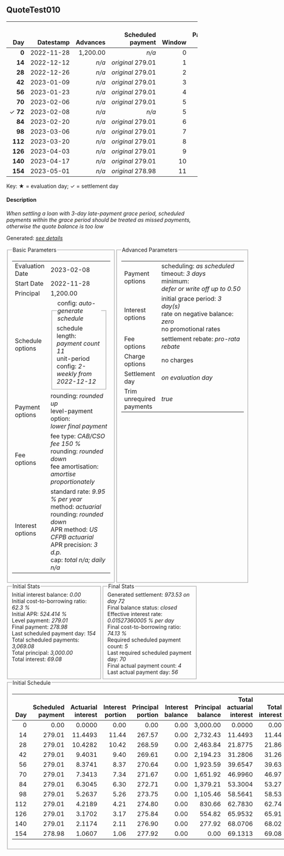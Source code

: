 <h2>QuoteTest010</h2>
<table>
    <thead style="vertical-align: bottom;">
        <th class="ci00" style="text-align: right;">Day</th>
        <th class="ci01" style="text-align: right;">Datestamp</th>
        <th class="ci02" style="text-align: right;">Advances</th>
        <th class="ci03" style="text-align: right;">Scheduled payment</th>
        <th class="ci04" style="text-align: right;">Window</th>
        <th class="ci05" style="text-align: right;">Payment due</th>
        <th class="ci06" style="text-align: right;">Actual payments</th>
        <th class="ci07" style="text-align: right;">Paid by</th>
        <th class="ci08" style="text-align: right;">Generated payment</th>
        <th class="ci09" style="text-align: right;">Net effect</th>
        <th class="ci10" style="text-align: right;">Payment status</th>
        <th class="ci11" style="text-align: right;">Balance status</th>
        <th class="ci12" style="text-align: right;">Actuarial interest</th>
        <th class="ci13" style="text-align: right;">New interest</th>
        <th class="ci14" style="text-align: right;">Interest portion</th>
        <th class="ci15" style="text-align: right;">Fee rebate if&nbsp;settled</th>
        <th class="ci16" style="text-align: right;">Fee rebate</th>
        <th class="ci17" style="text-align: right;">Fee portion</th>
        <th class="ci18" style="text-align: right;">Principal portion</th>
        <th class="ci19" style="text-align: right;">Interest balance</th>
        <th class="ci20" style="text-align: right;">Fee balance</th>
        <th class="ci21" style="text-align: right;">Principal balance</th>
        <th class="ci22" style="text-align: right;">Settlement figure</th>
    </thead>
    <tr style="text-align: right;">
        <td class="ci00"><b>0</b></td>
        <td class="ci01" style="white-space: nowrap;">2022-11-28</td>
        <td class="ci02">1,200.00</td>
        <td class="ci03" style="white-space: nowrap;"><i>n/a<i></td>
        <td class="ci04">0</td>
        <td class="ci05">0.00</td>
        <td class="ci06"><i>n/a</i></td>
        <td class="ci07"><i>n/a</i></td>
        <td class="ci08"><i>n/a</i></td>
        <td class="ci09">0.00</td>
        <td class="ci10"><i>none&nbsp;scheduled</i></td>
        <td class="ci11">open</td>
        <td class="ci12">0.0000</td>
        <td class="ci13">0.0000</td>
        <td class="ci14">0.00</td>
        <td class="ci15">1,800.00</td>
        <td class="ci16">0.00</td>
        <td class="ci17">0.00</td>
        <td class="ci18">0.00</td>
        <td class="ci19">0.0000</td>
        <td class="ci20">1,800.00</td>
        <td class="ci21">1,200.00</td>
        <td class="ci22">3,000.00</td>
    </tr>
    <tr style="text-align: right;">
        <td class="ci00"><b>14</b></td>
        <td class="ci01" style="white-space: nowrap;">2022-12-12</td>
        <td class="ci02"><i>n/a</i></td>
        <td class="ci03" style="white-space: nowrap;"><i>original</i> 279.01</td>
        <td class="ci04">1</td>
        <td class="ci05">279.01</td>
        <td class="ci06"><b>0</b>&nbsp;<i>confirmed</i>&nbsp;279.01</td>
        <td class="ci07"><b>14#0</b>&nbsp;279.01</td>
        <td class="ci08"><i>n/a</i></td>
        <td class="ci09">279.01</td>
        <td class="ci10"><i>payment&nbsp;made</i></td>
        <td class="ci11">open</td>
        <td class="ci12">11.4493</td>
        <td class="ci13">11.4493</td>
        <td class="ci14">11.44</td>
        <td class="ci15">1,636.37</td>
        <td class="ci16">0.00</td>
        <td class="ci17">160.55</td>
        <td class="ci18">107.02</td>
        <td class="ci19">0.0000</td>
        <td class="ci20">1,639.45</td>
        <td class="ci21">1,092.98</td>
        <td class="ci22">1,096.06</td>
    </tr>
    <tr style="text-align: right;">
        <td class="ci00"><b>28</b></td>
        <td class="ci01" style="white-space: nowrap;">2022-12-26</td>
        <td class="ci02"><i>n/a</i></td>
        <td class="ci03" style="white-space: nowrap;"><i>original</i> 279.01</td>
        <td class="ci04">2</td>
        <td class="ci05">279.01</td>
        <td class="ci06"><b>0</b>&nbsp;<i>confirmed</i>&nbsp;279.01</td>
        <td class="ci07"><b>28#0</b>&nbsp;279.01</td>
        <td class="ci08"><i>n/a</i></td>
        <td class="ci09">279.01</td>
        <td class="ci10"><i>payment&nbsp;made</i></td>
        <td class="ci11">open</td>
        <td class="ci12">10.4282</td>
        <td class="ci13">10.4282</td>
        <td class="ci14">10.42</td>
        <td class="ci15">1,472.73</td>
        <td class="ci16">0.00</td>
        <td class="ci17">161.16</td>
        <td class="ci18">107.43</td>
        <td class="ci19">0.0000</td>
        <td class="ci20">1,478.29</td>
        <td class="ci21">985.55</td>
        <td class="ci22">991.11</td>
    </tr>
    <tr style="text-align: right;">
        <td class="ci00"><b>42</b></td>
        <td class="ci01" style="white-space: nowrap;">2023-01-09</td>
        <td class="ci02"><i>n/a</i></td>
        <td class="ci03" style="white-space: nowrap;"><i>original</i> 279.01</td>
        <td class="ci04">3</td>
        <td class="ci05">279.01</td>
        <td class="ci06"><b>0</b>&nbsp;<i>confirmed</i>&nbsp;279.01</td>
        <td class="ci07"><b>42#0</b>&nbsp;279.01</td>
        <td class="ci08"><i>n/a</i></td>
        <td class="ci09">279.01</td>
        <td class="ci10"><i>payment&nbsp;made</i></td>
        <td class="ci11">open</td>
        <td class="ci12">9.4031</td>
        <td class="ci13">9.4031</td>
        <td class="ci14">9.40</td>
        <td class="ci15">1,309.10</td>
        <td class="ci16">0.00</td>
        <td class="ci17">161.77</td>
        <td class="ci18">107.84</td>
        <td class="ci19">0.0000</td>
        <td class="ci20">1,316.52</td>
        <td class="ci21">877.71</td>
        <td class="ci22">885.13</td>
    </tr>
    <tr style="text-align: right;">
        <td class="ci00"><b>56</b></td>
        <td class="ci01" style="white-space: nowrap;">2023-01-23</td>
        <td class="ci02"><i>n/a</i></td>
        <td class="ci03" style="white-space: nowrap;"><i>original</i> 279.01</td>
        <td class="ci04">4</td>
        <td class="ci05">279.01</td>
        <td class="ci06"><b>0</b>&nbsp;<i>confirmed</i>&nbsp;279.01</td>
        <td class="ci07"><b>56#0</b>&nbsp;279.01</td>
        <td class="ci08"><i>n/a</i></td>
        <td class="ci09">279.01</td>
        <td class="ci10"><i>payment&nbsp;made</i></td>
        <td class="ci11">open</td>
        <td class="ci12">8.3741</td>
        <td class="ci13">8.3741</td>
        <td class="ci14">8.37</td>
        <td class="ci15">1,145.46</td>
        <td class="ci16">0.00</td>
        <td class="ci17">162.39</td>
        <td class="ci18">108.25</td>
        <td class="ci19">0.0000</td>
        <td class="ci20">1,154.13</td>
        <td class="ci21">769.46</td>
        <td class="ci22">778.13</td>
    </tr>
    <tr style="text-align: right;">
        <td class="ci00"><b>70</b></td>
        <td class="ci01" style="white-space: nowrap;">2023-02-06</td>
        <td class="ci02"><i>n/a</i></td>
        <td class="ci03" style="white-space: nowrap;"><i>original</i> 279.01</td>
        <td class="ci04">5</td>
        <td class="ci05">279.01</td>
        <td class="ci06"><i>n/a</i></td>
        <td class="ci07"><i>n/a</i></td>
        <td class="ci08"><i>n/a</i></td>
        <td class="ci09">0.00</td>
        <td class="ci10"><i>payment&nbsp;due</i></td>
        <td class="ci11">open</td>
        <td class="ci12">7.3413</td>
        <td class="ci13">7.3413</td>
        <td class="ci14">0.00</td>
        <td class="ci15">981.82</td>
        <td class="ci16">0.00</td>
        <td class="ci17">0.00</td>
        <td class="ci18">0.00</td>
        <td class="ci19">7.3413</td>
        <td class="ci20">1,154.13</td>
        <td class="ci21">769.46</td>
        <td class="ci22">949.11</td>
    </tr>
    <tr style="text-align: right;">
        <td class="ci00">&#x2713;&nbsp;<b>72</b></td>
        <td class="ci01" style="white-space: nowrap;">2023-02-08</td>
        <td class="ci02"><i>n/a</i></td>
        <td class="ci03" style="white-space: nowrap;"><i>n/a<i></td>
        <td class="ci04">5</td>
        <td class="ci05">0.00</td>
        <td class="ci06"><i>n/a</i></td>
        <td class="ci07"><i>n/a</i></td>
        <td class="ci08">973.53</td>
        <td class="ci09">973.53</td>
        <td class="ci10"><i>generated</i></td>
        <td class="ci11">closed</td>
        <td class="ci12">1.0488</td>
        <td class="ci13">1.0488</td>
        <td class="ci14">8.39</td>
        <td class="ci15">958.45</td>
        <td class="ci16">958.45</td>
        <td class="ci17">195.68</td>
        <td class="ci18">769.46</td>
        <td class="ci19">0.0000</td>
        <td class="ci20">0.00</td>
        <td class="ci21">0.00</td>
        <td class="ci22">0.00</td>
    </tr>
    <tr style="text-align: right;">
        <td class="ci00"><b>84</b></td>
        <td class="ci01" style="white-space: nowrap;">2023-02-20</td>
        <td class="ci02"><i>n/a</i></td>
        <td class="ci03" style="white-space: nowrap;"><i>original</i> 279.01</td>
        <td class="ci04">6</td>
        <td class="ci05">0.00</td>
        <td class="ci06"><i>n/a</i></td>
        <td class="ci07"><i>n/a</i></td>
        <td class="ci08"><i>n/a</i></td>
        <td class="ci09">0.00</td>
        <td class="ci10"><i>no&nbsp;longer&nbsp;required</i></td>
        <td class="ci11">closed</td>
        <td class="ci12">0.0000</td>
        <td class="ci13">0.0000</td>
        <td class="ci14">0.00</td>
        <td class="ci15">0.00</td>
        <td class="ci16">0.00</td>
        <td class="ci17">0.00</td>
        <td class="ci18">0.00</td>
        <td class="ci19">0.0000</td>
        <td class="ci20">0.00</td>
        <td class="ci21">0.00</td>
        <td class="ci22">0.00</td>
    </tr>
    <tr style="text-align: right;">
        <td class="ci00"><b>98</b></td>
        <td class="ci01" style="white-space: nowrap;">2023-03-06</td>
        <td class="ci02"><i>n/a</i></td>
        <td class="ci03" style="white-space: nowrap;"><i>original</i> 279.01</td>
        <td class="ci04">7</td>
        <td class="ci05">0.00</td>
        <td class="ci06"><i>n/a</i></td>
        <td class="ci07"><i>n/a</i></td>
        <td class="ci08"><i>n/a</i></td>
        <td class="ci09">0.00</td>
        <td class="ci10"><i>no&nbsp;longer&nbsp;required</i></td>
        <td class="ci11">closed</td>
        <td class="ci12">0.0000</td>
        <td class="ci13">0.0000</td>
        <td class="ci14">0.00</td>
        <td class="ci15">0.00</td>
        <td class="ci16">0.00</td>
        <td class="ci17">0.00</td>
        <td class="ci18">0.00</td>
        <td class="ci19">0.0000</td>
        <td class="ci20">0.00</td>
        <td class="ci21">0.00</td>
        <td class="ci22">0.00</td>
    </tr>
    <tr style="text-align: right;">
        <td class="ci00"><b>112</b></td>
        <td class="ci01" style="white-space: nowrap;">2023-03-20</td>
        <td class="ci02"><i>n/a</i></td>
        <td class="ci03" style="white-space: nowrap;"><i>original</i> 279.01</td>
        <td class="ci04">8</td>
        <td class="ci05">0.00</td>
        <td class="ci06"><i>n/a</i></td>
        <td class="ci07"><i>n/a</i></td>
        <td class="ci08"><i>n/a</i></td>
        <td class="ci09">0.00</td>
        <td class="ci10"><i>no&nbsp;longer&nbsp;required</i></td>
        <td class="ci11">closed</td>
        <td class="ci12">0.0000</td>
        <td class="ci13">0.0000</td>
        <td class="ci14">0.00</td>
        <td class="ci15">0.00</td>
        <td class="ci16">0.00</td>
        <td class="ci17">0.00</td>
        <td class="ci18">0.00</td>
        <td class="ci19">0.0000</td>
        <td class="ci20">0.00</td>
        <td class="ci21">0.00</td>
        <td class="ci22">0.00</td>
    </tr>
    <tr style="text-align: right;">
        <td class="ci00"><b>126</b></td>
        <td class="ci01" style="white-space: nowrap;">2023-04-03</td>
        <td class="ci02"><i>n/a</i></td>
        <td class="ci03" style="white-space: nowrap;"><i>original</i> 279.01</td>
        <td class="ci04">9</td>
        <td class="ci05">0.00</td>
        <td class="ci06"><i>n/a</i></td>
        <td class="ci07"><i>n/a</i></td>
        <td class="ci08"><i>n/a</i></td>
        <td class="ci09">0.00</td>
        <td class="ci10"><i>no&nbsp;longer&nbsp;required</i></td>
        <td class="ci11">closed</td>
        <td class="ci12">0.0000</td>
        <td class="ci13">0.0000</td>
        <td class="ci14">0.00</td>
        <td class="ci15">0.00</td>
        <td class="ci16">0.00</td>
        <td class="ci17">0.00</td>
        <td class="ci18">0.00</td>
        <td class="ci19">0.0000</td>
        <td class="ci20">0.00</td>
        <td class="ci21">0.00</td>
        <td class="ci22">0.00</td>
    </tr>
    <tr style="text-align: right;">
        <td class="ci00"><b>140</b></td>
        <td class="ci01" style="white-space: nowrap;">2023-04-17</td>
        <td class="ci02"><i>n/a</i></td>
        <td class="ci03" style="white-space: nowrap;"><i>original</i> 279.01</td>
        <td class="ci04">10</td>
        <td class="ci05">0.00</td>
        <td class="ci06"><i>n/a</i></td>
        <td class="ci07"><i>n/a</i></td>
        <td class="ci08"><i>n/a</i></td>
        <td class="ci09">0.00</td>
        <td class="ci10"><i>no&nbsp;longer&nbsp;required</i></td>
        <td class="ci11">closed</td>
        <td class="ci12">0.0000</td>
        <td class="ci13">0.0000</td>
        <td class="ci14">0.00</td>
        <td class="ci15">0.00</td>
        <td class="ci16">0.00</td>
        <td class="ci17">0.00</td>
        <td class="ci18">0.00</td>
        <td class="ci19">0.0000</td>
        <td class="ci20">0.00</td>
        <td class="ci21">0.00</td>
        <td class="ci22">0.00</td>
    </tr>
    <tr style="text-align: right;">
        <td class="ci00"><b>154</b></td>
        <td class="ci01" style="white-space: nowrap;">2023-05-01</td>
        <td class="ci02"><i>n/a</i></td>
        <td class="ci03" style="white-space: nowrap;"><i>original</i> 278.98</td>
        <td class="ci04">11</td>
        <td class="ci05">0.00</td>
        <td class="ci06"><i>n/a</i></td>
        <td class="ci07"><i>n/a</i></td>
        <td class="ci08"><i>n/a</i></td>
        <td class="ci09">0.00</td>
        <td class="ci10"><i>no&nbsp;longer&nbsp;required</i></td>
        <td class="ci11">closed</td>
        <td class="ci12">0.0000</td>
        <td class="ci13">0.0000</td>
        <td class="ci14">0.00</td>
        <td class="ci15">0.00</td>
        <td class="ci16">0.00</td>
        <td class="ci17">0.00</td>
        <td class="ci18">0.00</td>
        <td class="ci19">0.0000</td>
        <td class="ci20">0.00</td>
        <td class="ci21">0.00</td>
        <td class="ci22">0.00</td>
    </tr>
</table><p>Key: &#x2605; = evaluation day; &#x2713; = settlement day</p>
<h4>Description</h4>
<p><i>When settling a loan with 3-day late-payment grace period, scheduled payments within the grace period should be treated as missed payments, otherwise the quote balance is too low</i></p>
<p>Generated: <i><a href="../GeneratedDate.html">see details</a></i></p>
<div style="display:flex;">

<fieldset style="flex: 1; display: flex; flex-direction: column;"><legend>Basic Parameters</legend>
<table>
    <tr>
        <td>Evaluation Date</td>
        <td>2023-02-08</td>
    </tr>
    <tr>
        <td>Start Date</td>
        <td>2022-11-28</td>
    </tr>
    <tr>
        <td>Principal</td>
        <td>1,200.00</td>
    </tr>
    <tr>
        <td>Schedule options</td>
        <td>
            <fieldset>
                <legend>config: <i>auto-generate schedule</i></legend>
                <div>schedule length: <i><i>payment count</i> 11</i></div>
                <div>unit-period config: <i>2-weekly from 2022-12-12</i></div>
            </fieldset>
        </td>
    </tr>
    <tr>
        <td>Payment options</td>
        <td>
            <div>
                <div>rounding: <i>rounded up</i></div>
                <div>level-payment option: <i>lower&nbsp;final&nbsp;payment</i></div>
            </div>
        </td>
    </tr>
    <tr>
        <td>Fee options</td>
        <td>
            <div>
                <div>fee type: <i><i>CAB/CSO fee</i> 150 %</i></div>
                <div>rounding: <i>rounded down</i></div>
                <div>fee amortisation: <i>amortise proportionately</i></div>
            </div>
        </td>
    </tr>
    <tr>
        <td>Interest options</td>
        <td>
            <div>
                <div>standard rate: <i>9.95 % per year</i></div>
                <div>method: <i>actuarial</i></div>
                <div>rounding: <i>rounded down</i></div>
                <div>APR method: <i>US CFPB actuarial</i></div>
                <div>APR precision: <i>3 d.p.</i></div>
                <div>cap: <i>total <i>n/a</i>; daily <i>n/a</i></div>
            </div>
        </td>
    </tr>
</table></fieldset>

<fieldset style="flex: 1; display: flex; flex-direction: column;"><legend>Advanced Parameters</legend>
<table>
    <tr>
        <td>Payment options</td>
        <td>
                <div>
                    <div>scheduling: <i>as scheduled</i></div>
                    <div>timeout: <i>3 days</i></div>
                    <div>minimum: <i>defer&nbsp;or&nbsp;write&nbsp;off&nbsp;up&nbsp;to&nbsp;0.50</i></div>
                </div>
        </td>
    </tr>
    <tr>
        <td>Interest options</td>
        <td>
            <div>
                <div>initial grace period: <i>3 day(s)</i></div>
                <div>rate on negative balance: <i>zero</i></div>
                <div>no promotional rates</div>
            </div>
        </td>
    </tr>
    <tr>
        <td>Fee options</td>
        <td>
            <div>
                <div>settlement rebate: <i>pro-rata rebate</i></div>
            </div>
        </td>
    </tr>
    <tr>
        <td>Charge options</td>
        <td>no charges
        </td>
    </tr>
    <tr>
        <td>Settlement day</td><td><i><i>on evaluation day</i></i></td>
    </tr>
    <tr>
        <td>Trim unrequired payments</td><td><i>true</i></td>
    </tr>
</table></fieldset>
</div>
<div style="display:flex;">


<fieldset style="flex: 1; display: flex; flex-direction: column;"><legend>Initial Stats</legend>
<div>
    <div>Initial interest balance: <i>0.00</i></div>
    <div>Initial cost-to-borrowing ratio: <i>62.3 %</i></div>
    <div>Initial APR: <i>524.414 %</i></div>
    <div>Level payment: <i>279.01</i></div>
    <div>Final payment: <i>278.98</i></div>
    <div>Last scheduled payment day: <i>154</i></div>
    <div>Total scheduled payments: <i>3,069.08</i></div>
    <div>Total principal: <i>3,000.00</i></div>
    <div>Total interest: <i>69.08</i></div>
</div></fieldset>

<fieldset style="flex: 1; display: flex; flex-direction: column;"><legend>Final Stats</legend>
<div>
    <div>Generated settlement: <i>973.53 on day 72</i></div>
    <div>Final balance status: <i>closed</i></div>
    <div>Effective interest rate: <i>0.01527360005 % per day</i></div>
    <div>Final cost-to-borrowing ratio: <i>74.13 %</i></div>
    <div>Required scheduled payment count: <i>5</i></div>
    <div>Last required scheduled payment day: <i>70</i></div>
    <div>Final actual payment count: <i>4</i></div>
    <div>Last actual payment day: <i>56</i></div>
</div>
</fieldset>
</div>
<fieldset><legend>Initial Schedule</legend>
<table>
    <thead style="vertical-align: bottom;">
        <th style="text-align: right;">Day</th>
        <th style="text-align: right;">Scheduled payment</th>
        <th style="text-align: right;">Actuarial interest</th>
        <th style="text-align: right;">Interest portion</th>
        <th style="text-align: right;">Principal portion</th>
        <th style="text-align: right;">Interest balance</th>
        <th style="text-align: right;">Principal balance</th>
        <th style="text-align: right;">Total actuarial interest</th>
        <th style="text-align: right;">Total interest</th>
        <th style="text-align: right;">Total principal</th>
    </thead>
    <tr style="text-align: right;">
        <td class="ci00">0</td>
        <td class="ci01" style="white-space: nowrap;">0.00</td>
        <td class="ci02">0.0000</td>
        <td class="ci03">0.00</td>
        <td class="ci04">0.00</td>
        <td class="ci05">0.00</td>
        <td class="ci06">3,000.00</td>
        <td class="ci07">0.0000</td>
        <td class="ci08">0.00</td>
        <td class="ci09">0.00</td>
    </tr>
    <tr style="text-align: right;">
        <td class="ci00">14</td>
        <td class="ci01" style="white-space: nowrap;">279.01</td>
        <td class="ci02">11.4493</td>
        <td class="ci03">11.44</td>
        <td class="ci04">267.57</td>
        <td class="ci05">0.00</td>
        <td class="ci06">2,732.43</td>
        <td class="ci07">11.4493</td>
        <td class="ci08">11.44</td>
        <td class="ci09">267.57</td>
    </tr>
    <tr style="text-align: right;">
        <td class="ci00">28</td>
        <td class="ci01" style="white-space: nowrap;">279.01</td>
        <td class="ci02">10.4282</td>
        <td class="ci03">10.42</td>
        <td class="ci04">268.59</td>
        <td class="ci05">0.00</td>
        <td class="ci06">2,463.84</td>
        <td class="ci07">21.8775</td>
        <td class="ci08">21.86</td>
        <td class="ci09">536.16</td>
    </tr>
    <tr style="text-align: right;">
        <td class="ci00">42</td>
        <td class="ci01" style="white-space: nowrap;">279.01</td>
        <td class="ci02">9.4031</td>
        <td class="ci03">9.40</td>
        <td class="ci04">269.61</td>
        <td class="ci05">0.00</td>
        <td class="ci06">2,194.23</td>
        <td class="ci07">31.2806</td>
        <td class="ci08">31.26</td>
        <td class="ci09">805.77</td>
    </tr>
    <tr style="text-align: right;">
        <td class="ci00">56</td>
        <td class="ci01" style="white-space: nowrap;">279.01</td>
        <td class="ci02">8.3741</td>
        <td class="ci03">8.37</td>
        <td class="ci04">270.64</td>
        <td class="ci05">0.00</td>
        <td class="ci06">1,923.59</td>
        <td class="ci07">39.6547</td>
        <td class="ci08">39.63</td>
        <td class="ci09">1,076.41</td>
    </tr>
    <tr style="text-align: right;">
        <td class="ci00">70</td>
        <td class="ci01" style="white-space: nowrap;">279.01</td>
        <td class="ci02">7.3413</td>
        <td class="ci03">7.34</td>
        <td class="ci04">271.67</td>
        <td class="ci05">0.00</td>
        <td class="ci06">1,651.92</td>
        <td class="ci07">46.9960</td>
        <td class="ci08">46.97</td>
        <td class="ci09">1,348.08</td>
    </tr>
    <tr style="text-align: right;">
        <td class="ci00">84</td>
        <td class="ci01" style="white-space: nowrap;">279.01</td>
        <td class="ci02">6.3045</td>
        <td class="ci03">6.30</td>
        <td class="ci04">272.71</td>
        <td class="ci05">0.00</td>
        <td class="ci06">1,379.21</td>
        <td class="ci07">53.3004</td>
        <td class="ci08">53.27</td>
        <td class="ci09">1,620.79</td>
    </tr>
    <tr style="text-align: right;">
        <td class="ci00">98</td>
        <td class="ci01" style="white-space: nowrap;">279.01</td>
        <td class="ci02">5.2637</td>
        <td class="ci03">5.26</td>
        <td class="ci04">273.75</td>
        <td class="ci05">0.00</td>
        <td class="ci06">1,105.46</td>
        <td class="ci07">58.5641</td>
        <td class="ci08">58.53</td>
        <td class="ci09">1,894.54</td>
    </tr>
    <tr style="text-align: right;">
        <td class="ci00">112</td>
        <td class="ci01" style="white-space: nowrap;">279.01</td>
        <td class="ci02">4.2189</td>
        <td class="ci03">4.21</td>
        <td class="ci04">274.80</td>
        <td class="ci05">0.00</td>
        <td class="ci06">830.66</td>
        <td class="ci07">62.7830</td>
        <td class="ci08">62.74</td>
        <td class="ci09">2,169.34</td>
    </tr>
    <tr style="text-align: right;">
        <td class="ci00">126</td>
        <td class="ci01" style="white-space: nowrap;">279.01</td>
        <td class="ci02">3.1702</td>
        <td class="ci03">3.17</td>
        <td class="ci04">275.84</td>
        <td class="ci05">0.00</td>
        <td class="ci06">554.82</td>
        <td class="ci07">65.9532</td>
        <td class="ci08">65.91</td>
        <td class="ci09">2,445.18</td>
    </tr>
    <tr style="text-align: right;">
        <td class="ci00">140</td>
        <td class="ci01" style="white-space: nowrap;">279.01</td>
        <td class="ci02">2.1174</td>
        <td class="ci03">2.11</td>
        <td class="ci04">276.90</td>
        <td class="ci05">0.00</td>
        <td class="ci06">277.92</td>
        <td class="ci07">68.0706</td>
        <td class="ci08">68.02</td>
        <td class="ci09">2,722.08</td>
    </tr>
    <tr style="text-align: right;">
        <td class="ci00">154</td>
        <td class="ci01" style="white-space: nowrap;">278.98</td>
        <td class="ci02">1.0607</td>
        <td class="ci03">1.06</td>
        <td class="ci04">277.92</td>
        <td class="ci05">0.00</td>
        <td class="ci06">0.00</td>
        <td class="ci07">69.1313</td>
        <td class="ci08">69.08</td>
        <td class="ci09">3,000.00</td>
    </tr>
</table></fieldset>
